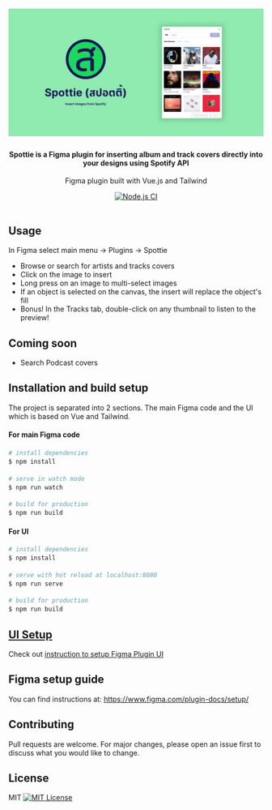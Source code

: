 <h1 align="center">
	<a href="https://github.com/nathakits/spottie-figma-plugin">
		<img src="assets/plugin-file-cover.png" alt="Spottie"/>
	</a>
</h1>

<h4 align="center">
  Spottie is a Figma plugin for inserting album and track covers directly into your designs using Spotify API
</h4>

<p align="center">
  Figma plugin built with Vue.js and Tailwind
</p>

<div align="center">
  <a href="https://github.com/nathakits/spottie-figma-plugin/actions/workflows/node.js.yml">
    <img src="https://github.com/nathakits/spottie-figma-plugin/actions/workflows/node.js.yml/badge.svg?branch=master" alt="Node.js CI">
  </a>
</div>
<br>

<!-- ## Download -->
<!-- Install on Figma -->

## Usage
In Figma select main menu -> Plugins -> Spottie

- Browse or search for artists and tracks covers
- Click on the image to insert
- Long press on an image to multi-select images
- If an object is selected on the canvas, the insert will replace the object's fill
- Bonus! In the Tracks tab, double-click on any thumbnail to listen to the preview!

## Coming soon
- Search Podcast covers

## Installation and build setup
The project is separated into 2 sections. The main Figma code and the UI which is based on Vue and Tailwind.

#### For main Figma code
```bash
# install dependencies
$ npm install

# serve in watch mode
$ npm run watch

# build for production
$ npm run build
```

#### For UI
```bash
# install dependencies
$ npm install

# serve with hot reload at localhost:8080
$ npm run serve

# build for production
$ npm run build
```

## [UI Setup](UI/README.md)
Check out [instruction to setup Figma Plugin UI](UI/README.md)

## Figma setup guide
You can find instructions at: https://www.figma.com/plugin-docs/setup/

## Contributing
Pull requests are welcome. For major changes, please open an issue first to discuss what you would like to change.

## License
MIT [![MIT License](https://img.shields.io/badge/license-MIT-blue.svg?style=flat)](LICENSE)
